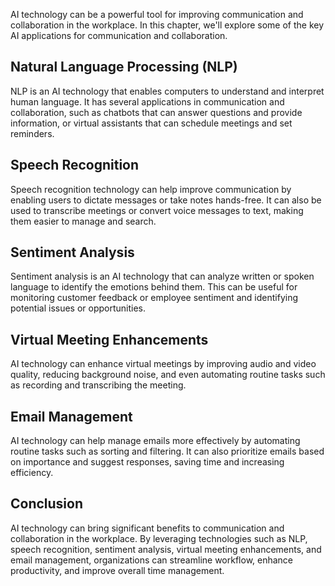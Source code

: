 

AI technology can be a powerful tool for improving communication and collaboration in the workplace. In this chapter, we'll explore some of the key AI applications for communication and collaboration.

Natural Language Processing (NLP)
---------------------------------

NLP is an AI technology that enables computers to understand and interpret human language. It has several applications in communication and collaboration, such as chatbots that can answer questions and provide information, or virtual assistants that can schedule meetings and set reminders.

Speech Recognition
------------------

Speech recognition technology can help improve communication by enabling users to dictate messages or take notes hands-free. It can also be used to transcribe meetings or convert voice messages to text, making them easier to manage and search.

Sentiment Analysis
------------------

Sentiment analysis is an AI technology that can analyze written or spoken language to identify the emotions behind them. This can be useful for monitoring customer feedback or employee sentiment and identifying potential issues or opportunities.

Virtual Meeting Enhancements
----------------------------

AI technology can enhance virtual meetings by improving audio and video quality, reducing background noise, and even automating routine tasks such as recording and transcribing the meeting.

Email Management
----------------

AI technology can help manage emails more effectively by automating routine tasks such as sorting and filtering. It can also prioritize emails based on importance and suggest responses, saving time and increasing efficiency.

Conclusion
----------

AI technology can bring significant benefits to communication and collaboration in the workplace. By leveraging technologies such as NLP, speech recognition, sentiment analysis, virtual meeting enhancements, and email management, organizations can streamline workflow, enhance productivity, and improve overall time management.
